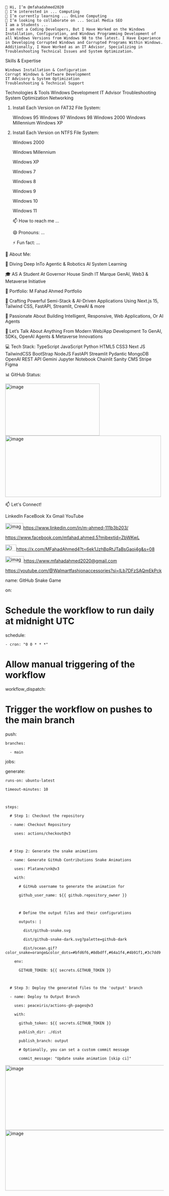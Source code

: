 
    👋 Hi, I’m @mfahadahmed2020
    👀 I’m interested in ... Computing
    🌱 I’m currently learning ... OnLine Computing
    💞️ I’m looking to collaborate on ... Social Media SEO
    I am a Students ...
    I am not a Coding Developers, But I Have Worked on the Windows Installation, Configuration, and Windows Programming Development of all Windows Versions from Windows 98 to the latest. I Have Experience in Developing Corrupted Windows and Corrupted Programs Within Windows.
    Additionally, I Have Worked as an IT Advisor, Specializing in Troubleshooting Technical Issues and System Optimization.

Skills & Expertise

    Windows Installation & Configuration
    Corrupt Windows & Software Development
    IT Advisory & System Optimization
    Troubleshooting & Technical Support

Technologies & Tools
Windows
Development
IT Advisor
Troubleshooting
System Optimization
Networking
1. Install Each Version on FAT32 File System:

    Windows 95
    Windows 97
    Windows 98
    Windows 2000
    Windows Millennium
    Windows XP

2. Install Each Version on NTFS File System:

    Windows 2000

    Windows Millennium

    Windows XP

    Windows 7

    Windows 8

    Windows 9

    Windows 10

    Windows 11

    📫 How to reach me ...

    😄 Pronouns: ...

    ⚡ Fun fact: ...


💫 About Me:

🧠 Diving Deep InTo Agentic & Robotics AI System Learning

🎓 AS A Student At Governor House Sindh IT Marque GenAI, Web3 & Metaverse Initiative

🔗 Portfolio: M Fahad Ahmed Portfolio

🚀 Crafting Powerful Semi-Stack & AI-Driven Applications Using Next.js 15, Tailwind CSS, FastAPI, Streamlit, CrewAI & more

🤝 Passionate About Building Intelligent, Responsive, Web Applications, Or AI Agents

💬 Let’s Talk About Anything From Modern Web/App Development To GenAI, SDKs, OpenAI Agents & Metaverse Innovations

💻 Tech Stack:
    TypeScript JavaScript Python HTML5 CSS3 Next JS TailwindCSS BootStrap NodeJS FastAPI Streamlit Pydantic MongoDB
    OpenAI REST API Gemini Jupyter Notebook Chainlit Sanity CMS Stripe  Figma

📊 GitHub Status:



<img width="300" height="165" alt="image" src="https://github.com/user-attachments/assets/0247db80-0274-46fd-81de-c4fd09053454" />




<img width="495" height="195" alt="image" src="https://github.com/user-attachments/assets/acf02302-afdb-4f70-986f-67ce4ee627e7" />




📫 Let's Connect!

LinkedIn            FaceBook        Xx            Gmail            YouTube

<img width="57" height="20" alt="image" src="https://github.com/user-attachments/assets/afc249fd-10a8-4807-9669-6aefaa5e72cf" />https://www.linkedin.com/in/m-ahmed-111b3b203/

https://www.facebook.com/mfahad.ahmed.5?mibextid=ZbWKwL

<img width="35" height="20" alt="image" src="https://github.com/user-attachments/assets/bdeb3a3c-0b9e-4418-aaee-88539ba81692" />https://x.com/MFahadAhmed4?t=6ek1JzhBpRtJTaBsGaoi4g&s=08

<img width="59" height="20" alt="image" src="https://github.com/user-attachments/assets/322de864-dcf2-42cd-a1b5-c435b70d1623" />https://www.mfahadahmed2020@gmail.com

https://youtube.com/@Walmartfashionaccessories?si=lLb7DFzSAQmEkPck









name: GitHub Snake Game



on:

  # Schedule the workflow to run daily at midnight UTC

  schedule:

    - cron: "0 0 * * *"



  # Allow manual triggering of the workflow

  workflow_dispatch:



  # Trigger the workflow on pushes to the main branch

  push:

    branches:

      - main



jobs:

  generate:

    runs-on: ubuntu-latest

    timeout-minutes: 10



    steps:

      # Step 1: Checkout the repository

      - name: Checkout Repository

        uses: actions/checkout@v3



      # Step 2: Generate the snake animations

      - name: Generate GitHub Contributions Snake Animations

        uses: Platane/snk@v3

        with:

          # GitHub username to generate the animation for

          github_user_name: ${{ github.repository_owner }}



          # Define the output files and their configurations

          outputs: |

            dist/github-snake.svg

            dist/github-snake-dark.svg?palette=github-dark

            dist/ocean.gif?color_snake=orange&color_dots=#bfd6f6,#8dbdff,#64a1f4,#4b91f1,#3c7dd9

        env:

          GITHUB_TOKEN: ${{ secrets.GITHUB_TOKEN }}



      # Step 3: Deploy the generated files to the 'output' branch

      - name: Deploy to Output Branch

        uses: peaceiris/actions-gh-pages@v3

        with:

          github_token: ${{ secrets.GITHUB_TOKEN }}

          publish_dir: ./dist

          publish_branch: output

          # Optionally, you can set a custom commit message

          commit_message: "Update snake animation [skip ci]"

          
<img width="880" height="206" alt="image" src="https://github.com/user-attachments/assets/effa0554-6925-4ef5-9e62-0ce9bed9b83f" />


<img width="880" height="192" alt="image" src="https://github.com/user-attachments/assets/bfb6c8cf-4c37-43ca-a2ee-23b8d6fa4f4b" />



